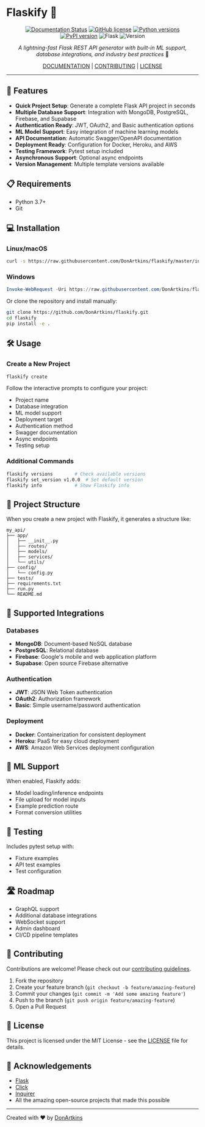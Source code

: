 # Flaskify 🚀

<div align="center">

[![Documentation Status](https://readthedocs.org/projects/flaskify/badge/?version=latest)](https://flaskify.readthedocs.io/en/latest/?badge=latest)
[![GitHub license](https://img.shields.io/github/license/DonArtkins/flaskify)](https://github.com/DonArtkins/flaskify/blob/main/LICENSE)
[![Python versions](https://img.shields.io/badge/python-3.8%20%7C%203.9%20%7C%203.10%20%7C%203.11-blue)](https://www.python.org/downloads/)
[![PyPI version](https://badge.fury.io/py/flaskify.svg)](https://badge.fury.io/py/flaskify)
![Flask](https://img.shields.io/badge/Flask-2.0+-orange)
![Version](https://img.shields.io/badge/Flaskify-v1.0.0-blue)

*A lightning-fast Flask REST API generator with built-in ML support, database integrations, and industry best practices* 🌟

[DOCUMENTATION](https://flaskify.readthedocs.io/en/latest/index.html) | [CONTRIBUTING](CONTRIBUTING.md) | [LICENSE](LICENSE)

</div>

---

## 🚀 Features

- **Quick Project Setup**: Generate a complete Flask API project in seconds
- **Multiple Database Support**: Integration with MongoDB, PostgreSQL, Firebase, and Supabase
- **Authentication Ready**: JWT, OAuth2, and Basic authentication options
- **ML Model Support**: Easy integration of machine learning models
- **API Documentation**: Automatic Swagger/OpenAPI documentation
- **Deployment Ready**: Configuration for Docker, Heroku, and AWS
- **Testing Framework**: Pytest setup included
- **Asynchronous Support**: Optional async endpoints
- **Version Management**: Multiple template versions available

## 📋 Requirements

- Python 3.7+
- Git

## 💻 Installation

### Linux/macOS

```bash
curl -s https://raw.githubusercontent.com/DonArtkins/flaskify/master/installers/linux/install.sh | bash
```

### Windows

```powershell
Invoke-WebRequest -Uri https://raw.githubusercontent.com/DonArtkins/flaskify/master/installers/windows/install.ps1 -OutFile install.ps1; .\install.ps1
```

Or clone the repository and install manually:

```bash
git clone https://github.com/DonArtkins/flaskify.git
cd flaskify
pip install -e .
```

## 🛠️ Usage

### Create a New Project

```bash
flaskify create
```

Follow the interactive prompts to configure your project:
- Project name
- Database integration
- ML model support
- Deployment target
- Authentication method
- Swagger documentation
- Async endpoints
- Testing setup

### Additional Commands

```bash
flaskify versions        # Check available versions
flaskify set_version v1.0.0  # Set default version
flaskify info            # Show Flaskify info
```

## 📂 Project Structure

When you create a new project with Flaskify, it generates a structure like:

```
my_api/
├── app/
│   ├── __init__.py
│   ├── routes/
│   ├── models/
│   ├── services/
│   └── utils/
├── config/
│   └── config.py
├── tests/
├── requirements.txt
├── run.py
└── README.md
```

## 🔌 Supported Integrations

### Databases
- **MongoDB**: Document-based NoSQL database
- **PostgreSQL**: Relational database
- **Firebase**: Google's mobile and web application platform
- **Supabase**: Open source Firebase alternative

### Authentication
- **JWT**: JSON Web Token authentication
- **OAuth2**: Authorization framework
- **Basic**: Simple username/password authentication

### Deployment
- **Docker**: Containerization for consistent deployment
- **Heroku**: PaaS for easy cloud deployment
- **AWS**: Amazon Web Services deployment configuration

## 🤖 ML Support

When enabled, Flaskify adds:
- Model loading/inference endpoints
- File upload for model inputs
- Example prediction route
- Format conversion utilities

## 🧪 Testing

Includes pytest setup with:
- Fixture examples
- API test examples
- Test configuration

## 🛣️ Roadmap

- GraphQL support
- Additional database integrations
- WebSocket support
- Admin dashboard
- CI/CD pipeline templates

## 👥 Contributing

Contributions are welcome! Please check out our [contributing guidelines](CONTRIBUTING.md).

1. Fork the repository
2. Create your feature branch (`git checkout -b feature/amazing-feature`)
3. Commit your changes (`git commit -m 'Add some amazing feature'`)
4. Push to the branch (`git push origin feature/amazing-feature`)
5. Open a Pull Request

## 📝 License

This project is licensed under the MIT License - see the [LICENSE](LICENSE) file for details.

## 🙏 Acknowledgements

- [Flask](https://flask.palletsprojects.com/)
- [Click](https://click.palletsprojects.com/)
- [Inquirer](https://github.com/magmax/python-inquirer)
- All the amazing open-source projects that made this possible

---

Created with ❤️ by [DonArtkins](https://github.com/DonArtkins)